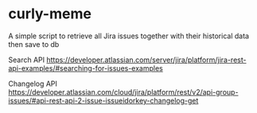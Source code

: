# curly-meme
A simple script to retrieve all Jira issues together with their historical data then save to db

Search API
https://developer.atlassian.com/server/jira/platform/jira-rest-api-examples/#searching-for-issues-examples

Changelog API
https://developer.atlassian.com/cloud/jira/platform/rest/v2/api-group-issues/#api-rest-api-2-issue-issueidorkey-changelog-get
